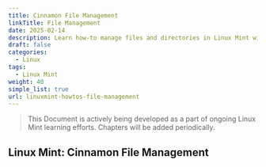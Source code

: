 ```yaml
---
title: Cinnamon File Management
linkTitle: File Management
date: 2025-02-14
description: Learn how-to manage files and directories in Linux Mint with this step-by-step guide on file management tasks and best practices for Linux Mint.
draft: false
categories:
  - Linux
tags:
  - Linux Mint
weight: 40
simple_list: true
url: linuxmint-howtos-file-management
---
```


> This Document is actively being developed as a part of ongoing Linux Mint learning efforts. Chapters will be added periodically.

## Linux Mint: Cinnamon File Management


